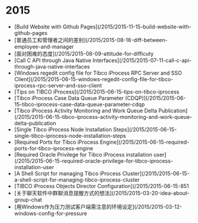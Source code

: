 # 2015
* [Build Website with Github Pages](/2015/2015-11-15-build-website-with-github-pages
* [普通员工和管理者之间的差别](/2015/2015-08-16-diff-between-employee-and-manager
* [面对困难的态度](/2015/2015-08-09-attitude-for-difficuty
* [Call C API through Java Native Interfaces](/2015/2015-07-11-call-c-api-through-java-native-interfaces
* [Windows regedit config file for Tibco iProcess RPC Server and SSO Client](/2015/2015-06-15-windows-regedit-config-file-for-tibco-iprocess-rpc-server-and-sso-client
* [Tips on TIBCO iProcess](/2015/2015-06-15-tips-on-tibco-iprocess
* [Tibco iProcess Case Data Queue Parameter (CDQP)](/2015/2015-06-15-tibco-iprocess-case-data-queue-parameter-cdqp
* [Tibco iProcess Activity Monitoring and Work Queue Delta Publication](/2015/2015-06-15-tibco-iprocess-activity-monitoring-and-work-queue-delta-publication
* [Single Tibco iProcess Node Installation Steps](/2015/2015-06-15-single-tibco-iprocess-node-installation-steps
* [Required Ports for Tibco iProcess Engine](/2015/2015-06-15-required-ports-for-tibco-iprocess-engine
* [Required Oracle Privilege for Tibco iProcess installation user](/2015/2015-06-15-required-oracle-privilege-for-tibco-iprocess-installation-user
* [A Shell Script for managing Tibco iProcess Cluster](/2015/2015-06-15-a-shell-script-for-managing-tibco-iprocess-cluster
* [TIBCO iProcess Objects Director Configuration](/2015/2015-06-15-851
* [关于聊天软件中群聊消息提醒方式的想法](/2015/2015-03-20-idea-about-group-chat
* [用Windows作为压力测试客户端需注意的环境设定](/2015/2015-03-12-windows-config-for-pressure
